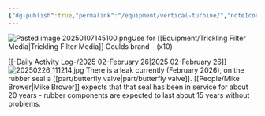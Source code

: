 ```yaml
---
{"dg-publish":true,"permalink":"/equipment/vertical-turbine/","noteIcon":"","created":"2025-01-07T14:50:59.408-06:00"}
---
```


![Pasted image 20250107145100.png](/img/user/Secondary/Images/Pasted%20image%2020250107145100.png)Use for [[Equipment/Trickling Filter Media\|Trickling Filter Media]]  Goulds brand - (x10) 

[[-Daily Activity Log-/2025 02-February 26\|2025 02-February 26]]
![20250226_111214.jpg](/img/user/20250226_111214.jpg)
There is a leak currently (February 2026), on the rubber seal a [[part/butterfly valve\|part/butterfly valve]].  [[People/Mike Brower\|Mike Brower]] expects that that seal has been in service for about 20 years - rubber components are expected to last about 15 years without problems.